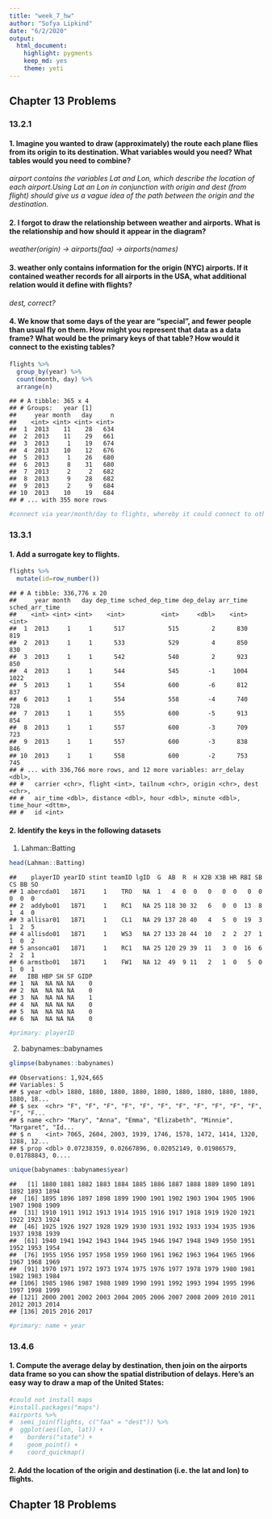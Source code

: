 ```yaml
---
title: "week_7_hw"
author: "Sofya Lipkind"
date: "6/2/2020"
output: 
  html_document: 
    highlight: pygments
    keep_md: yes
    theme: yeti
---
```




## Chapter 13 Problems  

### 13.2.1

#### 1. Imagine you wanted to draw (approximately) the route each plane flies from its origin to its destination. What variables would you need? What tables would you need to combine?

*airport contains the variables Lat and Lon, which describe the location of each airport.Using Lat an Lon in conjunction with origin and dest (from flight) should give us a vague idea of the path between the origin and the destination.*

#### 2. I forgot to draw the relationship between weather and airports. What is the relationship and how should it appear in the diagram?

*weather(origin) -> airports(faa) -> airports(names)*

#### 3. weather only contains information for the origin (NYC) airports. If it contained weather records for all airports in the USA, what additional relation would it define with flights?

*dest, correct?*

#### 4. We know that some days of the year are “special”, and fewer people than usual fly on them. How might you represent that data as a data frame? What would be the primary keys of that table? How would it connect to the existing tables?


```r
flights %>%
  group_by(year) %>%
  count(month, day) %>%
  arrange(n)
```

```
## # A tibble: 365 x 4
## # Groups:   year [1]
##     year month   day     n
##    <int> <int> <int> <int>
##  1  2013    11    28   634
##  2  2013    11    29   661
##  3  2013     1    19   674
##  4  2013    10    12   676
##  5  2013     1    26   680
##  6  2013     8    31   680
##  7  2013     2     2   682
##  8  2013     9    28   682
##  9  2013     2     9   684
## 10  2013    10    19   684
## # ... with 355 more rows
```

```r
#connect via year/month/day to flights, whereby it could connect to other tables
```

### 13.3.1

#### 1. Add a surrogate key to flights.

```r
flights %>%
  mutate(id=row_number())
```

```
## # A tibble: 336,776 x 20
##     year month   day dep_time sched_dep_time dep_delay arr_time sched_arr_time
##    <int> <int> <int>    <int>          <int>     <dbl>    <int>          <int>
##  1  2013     1     1      517            515         2      830            819
##  2  2013     1     1      533            529         4      850            830
##  3  2013     1     1      542            540         2      923            850
##  4  2013     1     1      544            545        -1     1004           1022
##  5  2013     1     1      554            600        -6      812            837
##  6  2013     1     1      554            558        -4      740            728
##  7  2013     1     1      555            600        -5      913            854
##  8  2013     1     1      557            600        -3      709            723
##  9  2013     1     1      557            600        -3      838            846
## 10  2013     1     1      558            600        -2      753            745
## # ... with 336,766 more rows, and 12 more variables: arr_delay <dbl>,
## #   carrier <chr>, flight <int>, tailnum <chr>, origin <chr>, dest <chr>,
## #   air_time <dbl>, distance <dbl>, hour <dbl>, minute <dbl>, time_hour <dttm>,
## #   id <int>
```
#### 2. Identify the keys in the following datasets
  1. Lahman::Batting  

```r
head(Lahman::Batting)
```

```
##    playerID yearID stint teamID lgID  G  AB  R  H X2B X3B HR RBI SB CS BB SO
## 1 abercda01   1871     1    TRO   NA  1   4  0  0   0   0  0   0  0  0  0  0
## 2  addybo01   1871     1    RC1   NA 25 118 30 32   6   0  0  13  8  1  4  0
## 3 allisar01   1871     1    CL1   NA 29 137 28 40   4   5  0  19  3  1  2  5
## 4 allisdo01   1871     1    WS3   NA 27 133 28 44  10   2  2  27  1  1  0  2
## 5 ansonca01   1871     1    RC1   NA 25 120 29 39  11   3  0  16  6  2  2  1
## 6 armstbo01   1871     1    FW1   NA 12  49  9 11   2   1  0   5  0  1  0  1
##   IBB HBP SH SF GIDP
## 1  NA  NA NA NA    0
## 2  NA  NA NA NA    0
## 3  NA  NA NA NA    1
## 4  NA  NA NA NA    0
## 5  NA  NA NA NA    0
## 6  NA  NA NA NA    0
```

```r
#primary: playerID
```

  2. babynames::babynames  

```r
glimpse(babynames::babynames)
```

```
## Observations: 1,924,665
## Variables: 5
## $ year <dbl> 1880, 1880, 1880, 1880, 1880, 1880, 1880, 1880, 1880, 1880, 18...
## $ sex  <chr> "F", "F", "F", "F", "F", "F", "F", "F", "F", "F", "F", "F", "F...
## $ name <chr> "Mary", "Anna", "Emma", "Elizabeth", "Minnie", "Margaret", "Id...
## $ n    <int> 7065, 2604, 2003, 1939, 1746, 1578, 1472, 1414, 1320, 1288, 12...
## $ prop <dbl> 0.07238359, 0.02667896, 0.02052149, 0.01986579, 0.01788843, 0....
```

```r
unique(babynames::babynames$year)
```

```
##   [1] 1880 1881 1882 1883 1884 1885 1886 1887 1888 1889 1890 1891 1892 1893 1894
##  [16] 1895 1896 1897 1898 1899 1900 1901 1902 1903 1904 1905 1906 1907 1908 1909
##  [31] 1910 1911 1912 1913 1914 1915 1916 1917 1918 1919 1920 1921 1922 1923 1924
##  [46] 1925 1926 1927 1928 1929 1930 1931 1932 1933 1934 1935 1936 1937 1938 1939
##  [61] 1940 1941 1942 1943 1944 1945 1946 1947 1948 1949 1950 1951 1952 1953 1954
##  [76] 1955 1956 1957 1958 1959 1960 1961 1962 1963 1964 1965 1966 1967 1968 1969
##  [91] 1970 1971 1972 1973 1974 1975 1976 1977 1978 1979 1980 1981 1982 1983 1984
## [106] 1985 1986 1987 1988 1989 1990 1991 1992 1993 1994 1995 1996 1997 1998 1999
## [121] 2000 2001 2002 2003 2004 2005 2006 2007 2008 2009 2010 2011 2012 2013 2014
## [136] 2015 2016 2017
```

```r
#primary: name + year
```

### 13.4.6

#### 1. Compute the average delay by destination, then join on the airports data frame so you can show the spatial distribution of delays. Here’s an easy way to draw a map of the United States:

```r
#could not install maps
#install.packages("maps")
#airports %>%
#  semi_join(flights, c("faa" = "dest")) %>%
#  ggplot(aes(lon, lat)) +
#    borders("state") +
#    geom_point() +
#    coord_quickmap()
```

#### 2. Add the location of the origin and destination (i.e. the lat and lon) to flights.



## Chapter 18 Problems

